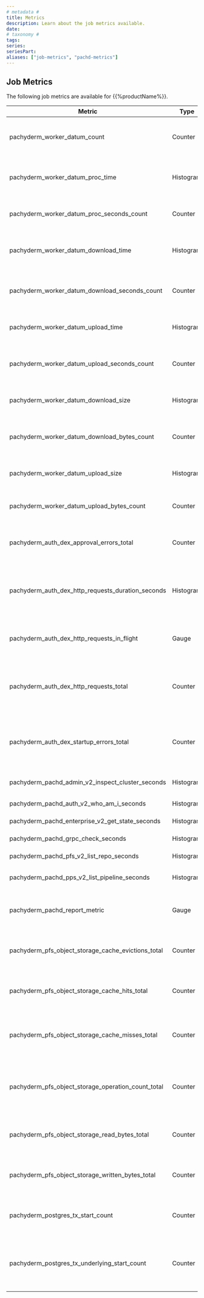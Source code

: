 ```yaml
---
# metadata # 
title: Metrics
description: Learn about the job metrics available. 
date: 
# taxonomy #
tags: 
series:
seriesPart:
aliases: ["job-metrics", "pachd-metrics"]
--- 
```


## Job Metrics
The following job metrics are available for {{%productName%}}.

| Metric | Type | Description |
|---|---|---|
| pachyderm_worker_datum_count | Counter | Counts the number of datums processed by a pipeline. |
| pachyderm_worker_datum_proc_time | Histogram | Tracks the time spent in user code for datums processed by a pipeline. |
| pachyderm_worker_datum_proc_seconds_count | Counter | Counts the total time spent in user code by a pipeline. |
| pachyderm_worker_datum_download_time | Histogram | Tracks the time spent downloading input data by a pipeline. |
| pachyderm_worker_datum_download_seconds_count | Counter | Counts the total time spent downloading input data by a pipeline. |
| pachyderm_worker_datum_upload_time | Histogram | Tracks the time spent uploading output data by a pipeline. |
| pachyderm_worker_datum_upload_seconds_count | Counter | Counts the total time spent uploading output data by a pipeline. |
| pachyderm_worker_datum_download_size | Histogram | Tracks the size of input data downloaded by a pipeline. |
| pachyderm_worker_datum_download_bytes_count | Counter | Counts the total size of input data downloaded by a pipeline. |
| pachyderm_worker_datum_upload_size | Histogram | Tracks the size of output data uploaded by a pipeline. |
| pachyderm_worker_datum_upload_bytes_count | Counter | Counts the total size of output data uploaded by a pipeline. |
| pachyderm_auth_dex_approval_errors_total | Counter | Counts the number of HTTP requests to /approval that ended in error. |
| pachyderm_auth_dex_http_requests_duration_seconds | Histogram | Histogram of time spent processing Dex requests, by response status code and HTTP method. |
| pachyderm_auth_dex_http_requests_in_flight | Gauge | Tracks the number of requests currently being handled by Dex. |
| pachyderm_auth_dex_http_requests_total | Counter | Counts the number of HTTP requests handled by Dex, by response status code and HTTP method. |
| pachyderm_auth_dex_startup_errors_total | Counter | Counts the number of HTTP requests that were rejected because the server can't start. |
| pachyderm_pachd_admin_v2_inspect_cluster_seconds | Histogram | Tracks the run time of InspectCluster. |
| pachyderm_pachd_auth_v2_who_am_i_seconds | Histogram | Tracks the run time of WhoAmI. |
| pachyderm_pachd_enterprise_v2_get_state_seconds | Histogram | Tracks the run time of GetState. |
| pachyderm_pachd_grpc_check_seconds | Histogram | Tracks the run time of Check. |
| pachyderm_pachd_pfs_v2_list_repo_seconds | Histogram | Tracks the run time of ListRepo. |
| pachyderm_pachd_pps_v2_list_pipeline_seconds | Histogram | Tracks the run time of ListPipeline. |
| pachyderm_pachd_report_metric | Gauge | Tracks the gauge of the number of calls to reportDuration(). |
| pachyderm_pfs_object_storage_cache_evictions_total | Counter | Counts the number of objects evicted from the LRU cache. |
| pachyderm_pfs_object_storage_cache_hits_total | Counter | Counts the number of object storage gets served from cache. |
| pachyderm_pfs_object_storage_cache_misses_total | Counter | Counts the number of object storage gets that were not served from cache. |
| pachyderm_pfs_object_storage_operation_count_total | Counter | Counts the number of object storage operations, by storage type and operation name. |
| pachyderm_pfs_object_storage_read_bytes_total | Counter | Counts the number of bytes read from object storage, by storage type. |
| pachyderm_pfs_object_storage_written_bytes_total | Counter | Counts the number of bytes written to object storage, by storage type. |
| pachyderm_postgres_tx_start_count | Counter | Counts the number of transactions that have been started. |
| pachyderm_postgres_tx_underlying_start_count | Counter | Counts the number of underlying database transactions that have been started. |